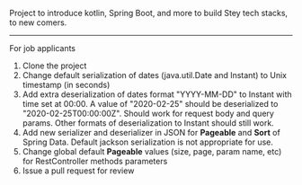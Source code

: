 Project to introduce kotlin, Spring Boot, and more to build Stey tech stacks, to new comers.

---

For job applicants
 1. Clone the project
 2. Change default serialization of dates (java.util.Date and Instant) to Unix timestamp (in seconds)
 3. Add extra deserialization of dates format "YYYY-MM-DD" to Instant with time set at 00:00. A value of "2020-02-25" should be deserialized to "2020-02-25T00:00:00Z". Should work for request body and query params. Other formats of deserialization to Instant should still work.
 4. Add new serializer and deserializer in JSON for **Pageable** and **Sort** of Spring Data. Default jackson serialization is not appropriate for use.
 5. Change global default **Pageable** values (size, page, param name, etc) for RestController methods parameters
 6. Issue a pull request for review
